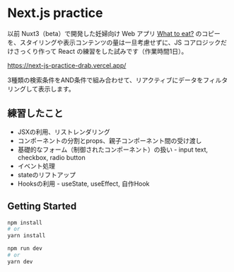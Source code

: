# Next.js practice
以前 Nuxt3（beta）で開発した妊婦向け Web アプリ [What to eat?](https://i-dont-know-what-to-eat.vercel.app/) のコピーを、スタイリングや表示コンテンツの量は一旦考慮せずに、JS コアロジックだけさっくり作って React の練習をした試みです（作業時間1日）。

https://next-js-practice-drab.vercel.app/

3種類の検索条件をAND条件で組み合わせて、リアクティブにデータをフィルタリングして表示します。

## 練習したこと
- JSXの利用、リストレンダリング
- コンポーネントの分割とprops、親子コンポーネント間の受け渡し
- 基礎的なフォーム（制御されたコンポーネント）の扱い - input text, checkbox, radio button
- イベント処理
- stateのリフトアップ
- Hooksの利用 - useState, useEffect, 自作Hook

## Getting Started

```bash
npm install
# or
yarn install
```

```bash
npm run dev
# or
yarn dev
```
